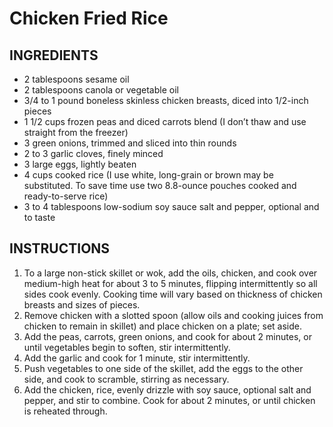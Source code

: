 # Chicken Fried Rice

## INGREDIENTS

- 2 tablespoons sesame oil
- 2 tablespoons canola or vegetable oil
- 3/4 to 1 pound boneless skinless chicken breasts, diced into 1/2-inch pieces
- 1 1/2 cups frozen peas and diced carrots blend (I don’t thaw and use straight from the freezer)
- 3 green onions, trimmed and sliced into thin rounds
- 2 to 3 garlic cloves, finely minced
- 3 large eggs, lightly beaten
- 4 cups cooked rice (I use white, long-grain or brown may be substituted. To save time use two 8.8-ounce pouches cooked and ready-to-serve rice)
- 3 to 4 tablespoons low-sodium soy sauce
  salt and pepper, optional and to taste

## INSTRUCTIONS

1. To a large non-stick skillet or wok, add the oils, chicken, and cook over medium-high heat for about 3 to 5 minutes, flipping intermittently so all sides cook evenly. Cooking time will vary based on thickness of chicken breasts and sizes of pieces.
2. Remove chicken with a slotted spoon (allow oils and cooking juices from chicken to remain in skillet) and place chicken on a plate; set aside.
3. Add the peas, carrots, green onions, and cook for about 2 minutes, or until vegetables begin to soften, stir intermittently.
4. Add the garlic and cook for 1 minute, stir intermittently.
5. Push vegetables to one side of the skillet, add the eggs to the other side, and cook to scramble, stirring as necessary.
6. Add the chicken, rice, evenly drizzle with soy sauce, optional salt and pepper, and stir to combine. Cook for about 2 minutes, or until chicken is reheated through.

